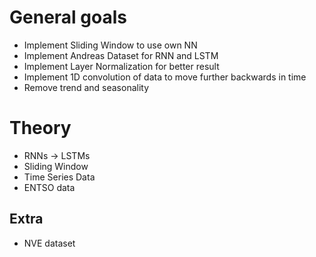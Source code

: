 # General goals

* Implement Sliding Window to use own NN
* Implement Andreas Dataset for RNN and LSTM
* Implement Layer Normalization for better result
* Implement 1D convolution of data to move further backwards in time
* Remove trend and seasonality

# Theory

* RNNs -> LSTMs
* Sliding Window
* Time Series Data
* ENTSO data

## Extra

* NVE dataset